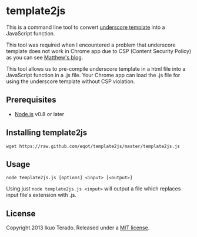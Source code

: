 template2js
===========

This is a command line tool to convert [underscore template](http://underscorejs.org/#template) into a JavaScript function.

This tool was required when I encountered a problem that underscore template does not work in Chrome app due to CSP (Content Security Policy)
as you can see [Matthew's blog](http://matthewrobertson.org/blog/2012/07/10/javascript-templates-and-chromes-content-security-policy/).

This tool allows us to pre-compile underscore template in a html file into a JavaScript function in a .js file.
Your Chrome app can load the .js file for using the underscore template without CSP violation.


Prerequisites
-------------

  * [Node.js](http://nodejs.org/) v0.8 or later


Installing template2js
----------------------

```
wget https://raw.github.com/eqot/template2js/master/template2js.js
```


Usage
-----

```
node template2js.js [options] <input> [<output>]
```

Using just ```node template2js.js <input>``` will output a file which replaces input file's extension with .js.


License
-------
Copyright 2013 Ikuo Terado. Released under a [MIT license](http://www.opensource.org/licenses/mit-license.php).
